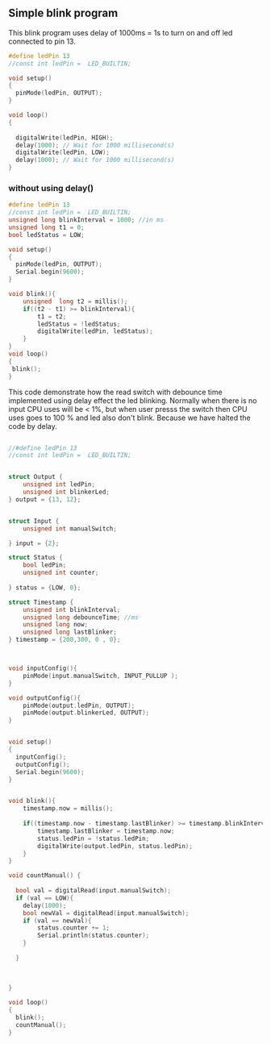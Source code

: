 ## Simple blink program

This blink program uses delay of 1000ms = 1s to turn on and off led connected to pin 13.
```c
#define ledPin 13
//const int ledPin =  LED_BUILTIN; 

void setup()
{
  pinMode(ledPin, OUTPUT);
}

void loop()
{
 
  digitalWrite(ledPin, HIGH);
  delay(1000); // Wait for 1000 millisecond(s)
  digitalWrite(ledPin, LOW);
  delay(1000); // Wait for 1000 millisecond(s)
}
```

### without using delay() 
```c
#define ledPin 13
//const int ledPin =  LED_BUILTIN; 
unsigned long blinkInterval = 1000; //in ms
unsigned long t1 = 0;
bool ledStatus = LOW;

void setup()
{
  pinMode(ledPin, OUTPUT);
  Serial.begin(9600);
}

void blink(){
  	unsigned  long t2 = millis();
   	if((t2 - t1) >= blinkInterval){
  		t1 = t2;
    	ledStatus = !ledStatus;
    	digitalWrite(ledPin, ledStatus);
    }
}
void loop()
{
 blink();
}

```


This code demonstrate how the read switch with debounce time implemented using delay effect the led blinking. Normally when there is no input CPU uses will be  < 1%, but when user presss the switch then CPU uses goes to 100 % and led also don't blink. Because we have halted the code by delay.

```c

//#define ledPin 13
//const int ledPin =  LED_BUILTIN; 


struct Output {
	unsigned int ledPin;
  	unsigned int blinkerLed;
} output = {13, 12};


struct Input {
	unsigned int manualSwitch;

} input = {2};

struct Status {
	bool ledPin;
    unsigned int counter;
    
} status = {LOW, 0}; 

struct Timestamp {
  	unsigned int blinkInterval;
  	unsigned long debounceTime; //ms
	unsigned long now;
  	unsigned long lastBlinker;
} timestamp = {200,300, 0 , 0};



void inputConfig(){
	pinMode(input.manualSwitch, INPUT_PULLUP );
}

void outputConfig(){
	pinMode(output.ledPin, OUTPUT);
  	pinMode(output.blinkerLed, OUTPUT);
}


void setup()
{
  inputConfig();
  outputConfig();
  Serial.begin(9600);
}


void blink(){
  	timestamp.now = millis();
  
   	if((timestamp.now - timestamp.lastBlinker) >= timestamp.blinkInterval){
  		timestamp.lastBlinker = timestamp.now;
    	status.ledPin = !status.ledPin;
    	digitalWrite(output.ledPin, status.ledPin);
    }
}

void countManual() {
  
  bool val = digitalRead(input.manualSwitch);
  if (val == LOW){
    delay(1000);
    bool newVal = digitalRead(input.manualSwitch);
    if (val == newVal){
    	status.counter += 1; 
      	Serial.println(status.counter);
    }
  	
  }
  
  
  
}

void loop()
{
  blink(); 
  countManual();
}

```